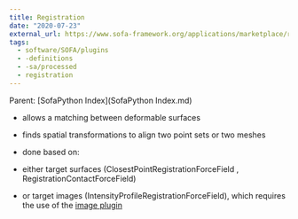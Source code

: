 ```yaml
---
title: Registration
date: "2020-07-23"
external_url: https://www.sofa-framework.org/applications/marketplace/registration/
tags:
  - software/SOFA/plugins
  - -definitions
  - -sa/processed
  - registration
---
```


Parent: [SofaPython Index](SofaPython Index.md)

*   allows a matching between deformable surfaces
*   finds spatial transformations to align two point sets or two meshes
*   done based on:

*   either target surfaces (ClosestPointRegistrationForceField , RegistrationContactForceField)
*   or target images (IntensityProfileRegistrationForceField), which requires the use of the [image plugin](https://www.sofa-framework.org/applications/marketplace/image-manipulation/)

